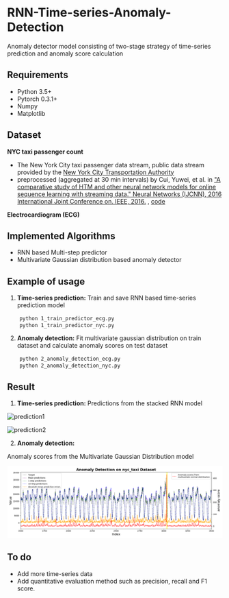 # RNN-Time-series-Anomaly-Detection
Anomaly detector model consisting of two-stage strategy of time-series prediction and anomaly score calculation


## Requirements
* Python 3.5+
* Pytorch 0.3.1+
* Numpy
* Matplotlib

## Dataset
__NYC taxi passenger count__
 * The New York City taxi passenger data stream, public data stream provided by the [New
York City Transportation Authority](http://www.nyc.gov/html/tlc/html/about/trip_record_data.shtml )
 * preprocessed (aggregated at 30 min intervals) by Cui, Yuwei, et al. in ["A comparative study of HTM and other neural network models for online sequence learning with streaming data." Neural Networks (IJCNN), 2016 International Joint Conference on. IEEE, 2016.](http://ieeexplore.ieee.org/abstract/document/7727380/)
  , [code](https://github.com/numenta/htmresearch/tree/master/projects/sequence_prediction)

__Electrocardiogram (ECG)__


## Implemented Algorithms
* RNN based Multi-step predictor
* Multivariate Gaussian distribution based anomaly detector

## Example of usage
1. __Time-series prediction:__
Train and save RNN based time-series prediction model
```
    python 1_train_predictor_ecg.py
    python 1_train_predictor_nyc.py
```
2. __Anomaly detection:__
Fit multivariate gaussian distribution on train dataset and
calculate anomaly scores on test dataset
```
    python 2_anomaly_detection_ecg.py
    python 2_anomaly_detection_nyc.py
```
## Result
1. __Time-series prediction:__
Predictions from the stacked RNN model

![prediction1](./fig/prediction_nyc_taxi.gif)


![prediction2](./fig/prediction_ecg.gif)

2. __Anomaly detection:__

Anomaly scores from the Multivariate Gaussian Distribution model

![scores1](./fig/scores_nyc_taxi.png)

## To do
* Add more time-series data
* Add quantitative evaluation method such as precision, recall and F1 score.


